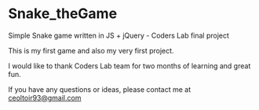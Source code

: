 # Snake_theGame
Simple Snake game written in JS + jQuery - Coders Lab final project

This is my first game and also my very first project.

I would like to thank Coders Lab team for two months of learning and great fun. 

If you have any questions or ideas, please contact me at ceoltoir93@gmail.com

